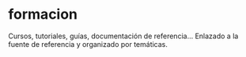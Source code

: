 # formacion
Cursos, tutoriales, guías, documentación de referencia... Enlazado a la fuente de referencia y organizado por temáticas.
